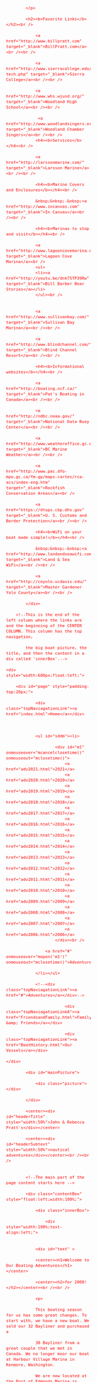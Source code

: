<!DOCTYPE html PUBLIC "-//W3C//DTD XHTML 1.0 Transitional//EN" "http://www.w3.org/TR/xhtml1/DTD/xhtml1-transitional.dtd">

<html xmlns="http://www.w3.org/1999/xhtml">
<head>
	<title>John & Rebecca Pratt's Nautical Adventures</title>
	<meta http-equiv="Content-Type" content="text/html; charset=utf-8" />
	<link href="anoceanofsky.css" rel="stylesheet" type="text/css"/>
	<link href="lightbox.css" rel="stylesheet" type="text/css"/>
	<script src="js/ddmenu.js" type="text/javascript"></script>
	<script type="text/javascript" src="js/prototype.js"></script>
	<script type="text/javascript" src="js/scriptaculous.js?load=effects,builder"></script>
	<script type="text/javascript" src="js/lightbox.js"></script>
</head>

<body>

<div>
	<center>
	<div style="width:95%;">
			<div style="width:230px;float:left;color:RED;font-size:13px;text-align:left;"><br /><br /><br /><br /><br /><br /><br /><br /><br /><br /><br /><br />

			</p>

			<h2><b>Favorite Links</b></h2><br />

				<a href="http://www.billpratt.com" target="_blank">BillPratt.com</a><br /><br />

				<a href="http://www.sierracollege.edu/academics/divisions/baape/auto-tech.php" target="_blank">Sierra College</a><br /><br />

				<a href="http://www.whs.wjusd.org/" target="_blank">Woodland High School</a><br /><br />

				 <a href="http://www.woodlandsingers.org/" target="_blank">Woodland Chamber Singers</a><br /><br />
				<h4><b>Services</b></h4><br />

				<a href="http://larssonmarine.com/" target="_blank">Larsson Marine</a><br /><br />

				<h4><b>Marine Covers and Enclosures</b></h4><br />

				&nbsp;&nbsp;-&nbsp;<a href="http://www.incanvas.com" target="_blank">In Canvas</a><br /><br />

				<h4><b>Marinas to stop and visit</b></h4><br />

				<a href="http://www.lagooncovemarina.com/" target="_blank">Lagoon Cove Marina</a><br />
                <ul>
                <li><a href="http://youtu.be/dnk75TP39Rw" target="_blank">Bill Barber Bear Stories</a></li>
                </ul><br />


				<a href="http://www.sullivanbay.com/" target="_blank">Sullivan Bay Marina</a><br /><br />

				<a href="http://www.blindchannel.com/" target="_blank">Blind Channel Resort</a><br /><br />

				<h4><b>Informational websites</b></h4><br />

				<a href="http://boating.ncf.ca/" target="_blank">Pat's Boating in Canada</a><br /><br />

				<a href="http://ndbc.noaa.gov/" target="_blank">National Data Buoy Center</a><br /><br />

				<a href="http://www.weatheroffice.gc.ca/canada_e.html" target="_blank">BC Marine Weather</a><br /><br />

				<a href="http://www.pac.dfo-mpo.gc.ca/fm-gp/maps-cartes/rca-acs/index-eng.htm" target="_blank">Rockfish Conservation Areas</a><br />

				<a href="https://dtops.cbp.dhs.gov" target="_blank">U. S. Customs and Border Protection</a><br /><br />

				<h4><b>WiFi on your boat made simple!</b></h4><br />

				&nbsp;&nbsp;-&nbsp;<a href="http://www.landandseawifi.com/" target="_blank">Land & Sea WiFi</a><br /><br />

				<a href="http://ceyolo.ucdavis.edu/" target="_blank">Master Gardener Yolo County</a><br /><br />

			</div>

		<!--This is the end of the left column where the links are and the beginning of the CENTER COLUMN. This column has the top navigation,

			the big boat picture, the title, and then the content in a div called 'innerBox'.-->

	<div style="width:600px;float:left;">

		<div id="page" style="padding-top:20px;">

				<div class="topNaviagationLink"><a href="index.html">Home</a></div>



				<ul id="sddm"><li>

						<div id="m1" onmouseover="mcancelclosetime()" onmouseout="mclosetime()">
							<a href="adv2021.html">2021</a>
							<a href="adv2020.html">2020</a>
							<a href="adv2019.html">2019</a>
							<a href="adv2018.html">2018</a>
							<a href="adv2017.html">2017</a>
							<a href="adv2016.html">2016</a>
							<a href="adv2015.html">2015</a>
							<a href="adv2014.html">2014</a>
							<a href="adv2013.html">2013</a>
							<a href="adv2012.html">2012</a>	
							<a href="adv2011.html">2011</a>
							<a href="adv2010.html">2010</a>
							<a href="adv2009.html">2009</a>
							<a href="adv2008.html">2008</a>
							<a href="adv2007.html">2007</a>
							<a href="adv2006.html">2006</a>	
						</div><br />

					<a href="#" onmouseover="mopen('m1')" onmouseout="mclosetime()">Adventures</a>

				</li></ul>

				<!--<div class="topNaviagationLink"><a href="#">Adventures</a></div>-->

							<div class="topNaviagationLinkA"><a href="FriendsandFamily.html">Family &amp; Friends</a></div>

							<div class="topNaviagationLink"><a href="BoatHistory.html">Our Vessels</a></div>

  	</div>

			<div id="mainPicture">

				<div class="picture"></div>

			</div>

			<center><div id="headerTitle" style="width:50%">John & Rebecca Pratt's</div></center>

			<center><div id="headerSubtext" style="width:50%">nautical adventures</div></center><br /><br />


			<!--The main part of the page content starts here -->

			<div class="contentBox" style="float:left;width:100%;">

				<div class="innerBox">

					<div style="width:100%;text-align:left;">


				<div id="text" >

                <center><h1>Welcome to Our Boating Adventures</h1></center>

				<center><h2>for 2008!</h2></center><br /><br />

                <p>

				This boating season for us has some great changes. To start with, we have a new boat. We sold our 32 Bayliner and purchased a 

				38 Bayliner from a great couple that we met in Canada. We no longer moor our boat at Harbour Village Marina in Kenmore, Washington.

				We are now located at the Port of Edmonds Marina in Edmonds, Washington. We have a great covered slip with a fantastic view of 

				Puget Sound. We are leaving Edmonds the morning of June 6 and will travel to Canada to visit the Broughton Islands again. 

				</p><p>

				Traveling with us this year is our good friend Garry Marr. He will be piloting his 43 Bayliner single handed and we expect to spend

				a month cruising together. We also have another addition to our family, a new great grandson, Kenneth DeVault. His parents are my 

				grandson David DeVault and his lovely wife Kazue. My lovely daughter Pamela and her husband Steve are very proud grandparents. 

				We hope to be posting photos and descriptions of our summer as often as we can. As in the past, wi-fi can be difficult in the Broughton Islands so we have to be very creative at times.

				</p>

    </div>

	<!-- start photo table1 -->

	<table cellpadding="5px">

	<TR>

	<TD><a href="img/2008/image007.jpg" rel="lightbox[2008trip]" title="Kenneth DeVault "><img src="img/2008/image007.jpg" alt="Kenneth DeVault " height="150px" /></a></TD>

	<TD><a href="img/2008/image008.jpg" rel="lightbox[2008trip]" title="New grandmother Pamela DeVault"><img src="img/2008/image008.jpg" alt="New grandmother Pamela DeVault" height="150px" /></a></TD>

	<TD><a href="img/2008/image009.jpg" rel="lightbox[2008trip]" title="Kenneth, Kazue, David DeVault"><img src="img/2008/image009.jpg" alt="Kenneth, Kazue, David DeVault" height="150px" /></a></TD>

	</TR>

	</table>

	<br /><hr align="center" width="50%" /><br />

	<p>

	Here are a few photos of the new Rebecca Ann, our marina in Edmonds, and family and friends. Rebecca and I first started boating in Washington 

	in 1987 in our 24 Bayliner. Soon after that we purchased our 2556 Bayliner and moved it to Port Townsend, WA. For many years our summers were 

	spent fishing in Port Townsend for salmon and cruising to the San Juans for gunkholing. We made many friends and have countless memories of the

	fun and adventures during that time period. 

	</p><p>

	In 1998 we purchased our 32 Bayliner and made it our cruising vessel while keeping our 25 Bayliner in Port Townsend for fishing only. As our 

	cruising destinations expanded into Canada and the salmon fishing started to face closures, we adapted to fishing other waters nearby, Point 

	Defiance. This last May, 2007, we made the decision to put our 25 on the market and chose a broker Larry Bond at Point Hudson Marina to sell 

	it for us. On June 10, Larry called us while we were in Canada to finalize the sale and once again we became a one boat family. 

	</p><p>

	For several years we had been looking for the perfect 38 Bayliner that had the classic design of boats built before 1994. While in Shoal Bay 

	Canada we were docked next to a couple that were in a very clean, well cared for 3818 Bayliner. The rest is history. We sold our 32 Bayliner 

	after returning home in the fall and purchased the 38 at the same time. We also were able to continue the lease on their slip in the Port of 

	Edmonds marina. It is a covered slip and has a nice view of Puget Sound. 

	</p><p>

	This year, 2008 will be our second season of cruising to Canada in our new boat. We have made a few modifications but for the most part the 

	new Rebecca Ann is still the old Blue Wave. Enjoy the photos and feel free to join us during the summer as we continue to explore new areas 

	in Northern BC.</p>

	<br /><hr align="center" width="50%" /><br />

	<table cellpadding="5px">

	<TR>

	<TD><a href="img/2008/image010.jpg" rel="lightbox[2008trip]" title="Our 2556 Bayliner in Port Townsend, WA"><img src="img/2008/image010.jpg" alt="Our 2556 Bayliner in Port Townsend, WA" height="150px" /></a></TD>

	<TD align="center"><a href="img/2008/image011.jpg" rel="lightbox[2008trip]" title="Our 3218 Bayliner in Canada"><img src="img/2008/image011.jpg" alt="Our 3218 Bayliner in Canada" height="150px" /></a></TD>

	<TD><a href="img/2008/image012.jpg" rel="lightbox[2008trip]" title="Our 3818 Bayliner being hauled for survey"><img src="img/2008/image012.jpg" alt="Our 3818 Bayliner being hauled for survey" height="150px" /></a></TD>

	</TR>

	

	<TR>

	<TD><a href="img/2008/image013.jpg" rel="lightbox[2008trip]" title="Our slip in Edmonds"><img src="img/2008/image013.jpg" alt="Our slip in Edmonds" height="150px" /></a></TD>

	<TD><a href="img/2008/image014.jpg" rel="lightbox[2008trip]" title="Judy, Mike, John, returning from prawning"><img src="img/2008/image014.jpg" alt="Judy, Mike, John, returning from prawning" height="150px" /></a></TD>

	<TD><a href="img/2008/image015.jpg" rel="lightbox[2008trip]" title="Rebecca, Judy cleaning/eating crabs"><img src="img/2008/image015.jpg" alt="Rebecca, Judy cleaning/eating crabs" height="150px" /></a></TD>

	</TR>

	

	<TR>

	<TD><a href="img/2008/image016.jpg" rel="lightbox[2008trip]" title="Our prawn cooking team "><img src="img/2008/image016.jpg" alt="Our prawn cooking team " height="150px" /></a></TD>

	<TD><a href="img/2008/image017.jpg" rel="lightbox[2008trip]" title="Barb and Judy kayaking Simoon Sound"><img src="img/2008/image017.jpg" alt="Barb and Judy kayaking Simoon Sound" height="150px" /></a></TD>

	<TD><a href="img/2008/image018.jpg" rel="lightbox[2008trip]" title="Garry (lucky) Rebecca, John at Anthony’s"><img src="img/2008/image018.jpg" alt="Garry (lucky) Rebecca, John at Anthony’s" height="150px" /></a></TD>

	</TR>

	

	<TR>

	<TD><a href="img/2008/image019.jpg" rel="lightbox[2008trip]" title="The best of friends Barb and Rebecca"><img src="img/2008/image019.jpg" alt="The best of friends Barb and Rebecca" height="150px" /></a></TD>

	<TD><a href="img/2008/image020.jpg" rel="lightbox[2008trip]" title="George, Annette, Jessica, R & J, Greg"><img src="img/2008/image020.jpg" alt="George, Annette, Jessica, R & J, Greg" height="150px" /></a></TD>

	<TD><a href="img/2008/image021.jpg" rel="lightbox[2008trip]" title="Marsha, Bill, John, Rebecca"><img src="img/2008/image021.jpg" alt="Marsha, Bill, John, Rebecca" height="150px" /></a></TD>

	</TR>

	

	<TR>

	<TD><a href="img/2008/image022.jpg" rel="lightbox[2008trip]" title="Mike, Judy, Barb, Trav, John"><img src="img/2008/image022.jpg" alt="Mike, Judy, Barb, Trav, John" height="150px" /></a></TD>

	<TD><a href="img/2008/image023.jpg" rel="lightbox[2008trip]" title="Thanksgiving at John & Rebecca’s"><img src="img/2008/image023.jpg" alt="SThanksgiving at John & Rebecca’s" height="150px" /></a></TD>

	<TD><a href="img/2008/image024.jpg" rel="lightbox[2008trip]" title="Linda & Rebecca having fun with Buddy"><img src="img/2008/image024.jpg" alt="Linda & Rebecca having fun with Buddy" height="150px" /></a></TD>

	</TR>

	

	<TR>

	<TD><a href="img/2008/image025.jpg" rel="lightbox[2008trip]" title="Rebecca showing off her Halibut"><img src="img/2008/image025.jpg" alt="Rebecca showing off her Halibut" height="150px" /></a></TD>

	<TD><a href="img/2008/image026.jpg" rel="lightbox[2008trip]" title="Great fishing at Dickson Island, BC"><img src="img/2008/image026.jpg" alt="Great fishing at Dickson Island, BC" height="150px" /></a></TD>

	<TD><a href="img/2008/image027.jpg" rel="lightbox[2008trip]" title="Rebecca on vacation Mission Bay"><img src="img/2008/image027.jpg" alt="Rebecca on vacation Mission Bay" height="150px" /></a></TD>

	</TR>

	

	<TR>

	<TD><a href="img/2008/image028.jpg" rel="lightbox[2008trip]" title="Kayaking in La Jolla, CA"><img src="img/2008/image028.jpg" alt="Kayaking in La Jolla, CA" height="150px" /></a></TD>

	<TD><a href="img/2008/image029.jpg" rel="lightbox[2008trip]" title="Jessica and Rebecca in Flower Fields"><img src="img/2008/image029.jpg" alt="Jessica and Rebecca in Flower Fields" height="150px" /></a></TD>

	<TD><a href="img/2008/image030.jpg" rel="lightbox[2008trip]" title="Bartna on travel lift & ready to get wet"><img src="img/2008/image030.jpg" alt="Bartna on travel lift & ready to get wet" height="150px" /></a></TD>

	</TR>

	

	<TR>

	<TD><a href="img/2008/image031.jpg" rel="lightbox[2008trip]" title="Barb is already wet"><img src="img/2008/image031.jpg" alt="Barb is already wet" height="150px" /></a></TD>

	<TD><a href="img/2008/image032.jpg" rel="lightbox[2008trip]" title="Well organized and ready for cruising"><img src="img/2008/image032.jpg" alt="Well organized and ready for cruising" height="150px" /></a></TD>

	<TD><a href="img/2008/image033.jpg" rel="lightbox[2008trip]" title="Uhhhh….We’re not going there"><img src="img/2008/image033.jpg" alt="Uhhhh….We’re not going there" height="150px" /></a></TD>

	</TR>

	

	<TR>

	<TD><a href="img/2008/image034.jpg" rel="lightbox[2008trip]" title="Yes, there really is a Time Bandit"><img src="img/2008/image034.jpg" alt="Yes, there really is a Time Bandit" height="150px" /></a></TD>

	<TD><a href="img/2008/image035.jpg" rel="lightbox[2008trip]" title="Argosy coming out of the small locks"><img src="img/2008/image035.jpg" alt="Argosy coming out of the small locks" height="150px" /></a></TD>

	<TD><a href="img/2008/image036.jpg" rel="lightbox[2008trip]" title="We’re in the lock and ready to drop"><img src="img/2008/image036.jpg" alt="We’re in the lock and ready to drop" height="150px" /></a></TD>

	</TR>

	

	<TR>

	<TD><a href="img/2008/image037.jpg" rel="lightbox[2008trip]" title="Gates are open and out we go"><img src="img/2008/image037.jpg" alt="Gates are open and out we go" height="150px" /></a></TD>

	<TD><a href="img/2008/image038.jpg" rel="lightbox[2008trip]" title="Trav skillfully piloting us out of locks"><img src="img/2008/image038.jpg" alt="Trav skillfully piloting us out of locks" height="150px" /></a></TD>

	<TD><a href="img/2008/image039.jpg" rel="lightbox[2008trip]" title="Discharge from Lake Washington"><img src="img/2008/image039.jpg" alt="Discharge from Lake Washington" height="150px" /></a></TD>

	</TR>

	</table>

	

	<br /><hr align="center" width="50%" /><br />

	<p>

	We’re on our way! Friday morning June 6 @ 5:30 am we left Edmonds Marina. It was breezy, a few showers, and a little lumpy but everything 

	sort-of smoothed out after we rounded Possession Point. It was a nice ride up and it gave us a good chance to get use to our new navigation 

	system. Needless to say it was a winner. Rebecca likes the new features, especially the overlay of the tides and currents on the charting 

	program. 

	</p><p>

	It was a little chilly this morning. The weather advised for snow in the higher elevations. We had a cold breeze but we stayed very comfortable

	in the fly bridge. I had the cabin heater on so it was very warm inside the boat. Our destination was LaConner. We fueled up and decided to 

	spend the night because the weather is very changeable currently. 

	</p><p>

	John is quite pleased with our new wireless system. He has an outside wi-fi antenna connected to a router and wireless bridge inside the cabin.

	He’s smiling so it must be working. We plan on leaving early in the morning for Canada. We will check in at Bidwell Harbor to clear customs 

	and then head to Nanaimo where we will meet up with our friend Garry Marr on the “In Search Of”.  Attached are a few photos of the last couple 

	of days in Edmonds. 

	<br /><br />

	John & Rebecca



</p>

	<br /><hr align="center" width="50%" /><br />

	<table cellpadding="5px">

	<TR>

	<TD><a href="img/2008/image040.jpg" rel="lightbox[2008trip]" title="Fond memories of Leena’s"><img src="img/2008/image040.jpg" alt="Fond memories of Leena’s" height="150px" /></a></TD>

	<TD><a href="img/2008/image041.jpg" rel="lightbox[2008trip]" title="These photos are located in.."><img src="img/2008/image041.jpg" alt="These photos are located in.." height="150px" /></a></TD>

	<TD><a href="img/2008/image042.jpg" rel="lightbox[2008trip]" title="The men’s restroom"><img src="img/2008/image042.jpg" alt="The men’s restroom" height="150px" /></a></TD>

	</TR>

	

	<TR>

	<TD><a href="img/2008/image043.jpg" rel="lightbox[2008trip]" title="Our good friend Paul Gahr and Ginger"><img src="img/2008/image043.jpg" alt="Our good friend Paul Gahr and Ginger" height="150px" /></a></TD>

	<TD><a href="img/2008/image044.jpg" rel="lightbox[2008trip]" title="Rebecca walking down our dock"><img src="img/2008/image044.jpg" alt="Rebecca walking down our dock" height="150px" /></a></TD>

	<TD><a href="img/2008/image045.jpg" rel="lightbox[2008trip]" title="Leaving Edmonds breakwater"><img src="img/2008/image045.jpg" alt="Leaving Edmonds breakwater" height="150px" /></a></TD>

	</TR>

	

	<TR>

	<TD><a href="img/2008/image046.jpg" rel="lightbox[2008trip]" title="Rebecca at the helm"><img src="img/2008/image046.jpg" alt="Rebecca at the helm" height="150px" /></a></TD>

	<TD><a href="img/2008/image047.jpg" rel="lightbox[2008trip]" title="New mapping program and monitor"><img src="img/2008/image047.jpg" alt="New mapping program and monitor" height="150px" /></a></TD>

	<TD><a href="img/2008/image048.jpg" rel="lightbox[2008trip]" title="Tied up for the night in LaConner"><img src="img/2008/image048.jpg" alt="Tied up for the night in LaConner" height="150px" /></a></TD>

	</TR>

	</table>

	<br /><hr align="center" width="50%" /><br />

	<p>

	<b>June 7 </b><br /><br />

	After arriving in La Conner, we hit the fuel dock and made our deposit. We tied up at the guest dock which is the closest to town and settled 

	down for the night. Rebecca walked into town to mail some cards and to stop at the small grocery store to pick up some of their great homemade 

	potato salad and some ice cream for our freezer. Our friends Mike and Judy last year gave us a very nice ice cream maker which we plan on 

	using this summer, but we have to have ice cream on board just in case of an emergency. 

	</p><p>

	We left the morning of the 8th and headed towards Bidwell for customs check in. We called Garry to find out his location and decided that we 

	would meet in Prevost Harbor before we crossed into Canada. We rafted together for the evening and had a nice dinner and good conversation 

	about our future boating stops. 

	</p><p>

	We left early the next morning, Sunday, and went to Bidwell Harbor. After tying up our boats Garry and John went up to customs and checked in. 

	John took a few pictures of Poets Cove and we boarded our boats and left for Dodd Narrows. We were a little early for slack but we got through 

	ok. Garry got to Nanaimo first and he fueled up and went out to Marks Bay and anchored. We fueled up next, bought our fishing licenses, and 

	went out to Marks Bay and side tied next to Garry. We lowered our inflatable and then we all went back into town and bought some additional 

	supplies. After we returned back to the boat, we had chicken and potato salad and called it a night. 

	</p><p>

	John got up early (4:15) and listened to the weather report and decided that it was no better than the night before so he went back to bed. 

	Garry got up around 6:00 and the report was better, so we pulled anchor and headed across the Straight of Georgia. The weather changed many 

	times but we just kept on going. Finally when we neared Desolation Sound the water flattened out and we had a nice ride to Squirrel Cove. 

	We arrived around 3:00. Garry dropped his anchor and we are side tied to him. Currently it’s raining and has been most of the day. The wind 

	is calm and we are tucked into a nice anchorage with a scenic view of everything. 

	</p><p>

	Rebecca is in her kayak on a mission to gather oysters. Somebody said something about hot dogs and potato salad for dinner though. We’ll see. 

	We might be stuck here for an extra day or so because of the weather. When we do leave we plan on going to Octopus Island and doing our first

	serious crabbing and fishing. Our friends Barb and Trav introduced us to that secret spot a few years ago. Below are some photos that 

	illustrate where we are and what we are doing. We hope that you all are fine and our enjoying your warm summers. 

	<br /><br />

	Love, John & Rebecca





</p>

<br /><hr align="center" width="50%" /><br />

<table cellpadding="5px">

	<TR>

	<TD><a href="img/2008/image049.jpg" rel="lightbox[2008trip]" title="Blue Heron fishing for dinner"><img src="img/2008/image049.jpg" alt="Blue Heron fishing for dinner" height="150px" /></a></TD>

	<TD><a href="img/2008/image050.jpg" rel="lightbox[2008trip]" title="Prevost Harbor just outside Canada"><img src="img/2008/image050.jpg" alt="Prevost Harbor just outside Canada" height="150px" /></a></TD>

	<TD><a href="img/2008/image051.jpg" rel="lightbox[2008trip]" title="Rebecca exploring the harbor"><img src="img/2008/image051.jpg" alt="Rebecca exploring the harbor" height="150px" /></a></TD>

	</TR>

	

	<TR>

	<TD><a href="img/2008/image052.jpg" rel="lightbox[2008trip]" title="Poets Cove Resort Bidwell Harbor"><img src="img/2008/image052.jpg" alt="Poets Cove Resort Bidwell Harbor" height="150px" /></a></TD>

	<TD><a href="img/2008/image053.jpg" rel="lightbox[2008trip]" title="Rebecca and Garry making plans"><img src="img/2008/image053.jpg" alt="Rebecca and Garry making plans" height="150px" /></a></TD>

	<TD><a href="img/2008/image054.jpg" rel="lightbox[2008trip]" title="In Search Of Too in Bidwell Harbor"><img src="img/2008/image054.jpg" alt="In Search Of Too in Bidwell Harbor" height="150px" /></a></TD>

	</TR>

	

	<TR>

	<TD><a href="img/2008/image055.jpg" rel="lightbox[2008trip]" title="Customs office Bidwell Harbor "><img src="img/2008/image055.jpg" alt="Customs office Bidwell Harbor " height="150px" /></a></TD>

	<TD><a href="img/2008/image056.jpg" rel="lightbox[2008trip]" title="Our dream condo Nanaimo BC"><img src="img/2008/image056.jpg" alt="Our dream condo Nanaimo BC" height="150px" /></a></TD>

	<TD><a href="img/2008/image057.jpg" rel="lightbox[2008trip]" title="The harbor is really growing in Nanaimo"><img src="img/2008/image057.jpg" alt="The harbor is really growing in Nanaimo" height="150px" /></a></TD>

	</TR>

	

	<TR>

	<TD><a href="img/2008/image058.jpg" rel="lightbox[2008trip]" title="Grocery shopping in Nanaimo"><img src="img/2008/image058.jpg" alt="Grocery shopping in Nanaimo" height="150px" /></a></TD>

	<TD><a href="img/2008/image059.jpg" rel="lightbox[2008trip]" title="Garry anchored in Squirrel Cove"><img src="img/2008/image059.jpg" alt="Garry anchored in Squirrel Cove" height="150px" /></a></TD>

	<TD><a href="img/2008/image060.jpg" rel="lightbox[2008trip]" title="Rebecca heading out to gather oysters"><img src="img/2008/image060.jpg" alt="Rebecca heading out to gather oysters" height="150px" /></a></TD>

	</TR>

	

	<TR>

	<TD><a href="img/2008/image061.jpg" rel="lightbox[2008trip]" title="Yes, it is raining in Squirrel Cove"><img src="img/2008/image061.jpg" alt="Yes, it is raining in Squirrel Cove" height="150px" /></a></TD>

	<TD><a href="img/2008/image062.jpg" rel="lightbox[2008trip]" title="Anchored with a very nice view"><img src="img/2008/image062.jpg" alt="Anchored with a very nice view" height="150px" /></a></TD>

	<TD><a href="img/2008/image063.jpg" rel="lightbox[2008trip]" title="Kazue, Kenneth, David, 1st fishing trip"><img src="img/2008/image063.jpg" alt="Kazue, Kenneth, David, 1st fishing trip" height="150px" /></a></TD>

	</TR>

	

	<!--

	<table cellpadding="5px">

	<TR>

	<TD><a href="img/2008/image0.jpg" rel="lightbox[2008trip]" title=""><img src="img/2008/image0.jpg" alt="" height="150px" /></a></TD>

	<TD><a href="img/2008/image0.jpg" rel="lightbox[2008trip]" title=""><img src="img/2008/image0.jpg" alt="" height="150px" /></a></TD>

	<TD><a href="img/2008/image0.jpg" rel="lightbox[2008trip]" title=""><img src="img/2008/image0.jpg" alt="" height="150px" /></a></TD>

	</TR>

	</table>

	-->

	</table>

	

	<br /><hr align="center" width="50%" /><br />

	<p>

	<b>June 12 </b>

	<br /><br />  

	Hello all: We’re anchored in Octopus Islands Marine Park, tucked back in a little cove. We have a stern line attached to a tree on shore 

	and Garry dropped his anchor, backed down, and we’re firmly settled in. There are shoals all around us but we have plenty of water under 

	us. We had a nice ride from Squirrel Cove, and went through the Hole-In-the-Wall with no problems. There are several boats anchored out 

	where we normally stay so we decided to anchor inside this cove. One thing that we do know is that this area is a dead zone for cell phones 

	so we are unable to communicate. What we can do is add to our boating adventures 2008, and upload it after we leave here. 

	</p><p>

	Yesterday we set out 4 crab pots in 50 to 60 feet of water. We baited them with chicken legs that Garry brought and some fish that Rebecca 

	caught. We checked several hours later and came up empty…all of them! We left them out overnight and we’ll check them this morning. We plan 

	on going fishing today when the water is slack. Rebecca fixed the last of the oysters last night along with a nice salad, noodles, and some 

	kind of mystery rice, called Cous Cous! Rebecca does a good job fixing our meals for us. I’ve learned to stay out of her galley. 

	</p><p>

	Early this morning, with the calm water and the light reflection, we were able to see the totems on shore. Barb showed us how the rocks and 

	shoreline cast the same reflection as the water and it looks like a totem pole except it is horizontal. Today was almost a kick back day. 

	Rebecca felt a little punky this morning so she reluctantly stayed in bed while Garry and I went fishing. We checked the crab pots and found 

	only two females, which we had to let go. We moved the pots into the 40 foot range and went bottom fishing. We only managed one bottom fish 

	which we put into one of the traps. We all started to catch up on our reading and early evening we went back out to check the crab pots. 

	Bingo, we caught 5 legal crabs. We plan on going back out before dark to put more bait in the pots, but right now it’s really raining….hard. 

	It might be difficult to drag John out again! The generator is humming, it’s 70 degrees inside the salon, Rebecca is drinking her special tea, 

	John is drinking a Chai tea latte….we’re good. 

	</p>

<br /><hr align="center" width="50%" /><br />



<table cellpadding="5px">

	<TR>

	<TD><a href="img/2008/image064.jpg" rel="lightbox[2008trip]" title="Rebecca getting a tow back to boat"><img src="img/2008/image064.jpg" alt="Rebecca getting a tow back to boat" height="150px" /></a></TD>

	<TD><a href="img/2008/image065.jpg" rel="lightbox[2008trip]" title="Garry in his Livingston out for a spin"><img src="img/2008/image065.jpg" alt="Garry in his Livingston out for a spin" height="150px" /></a></TD>

	<TD><a href="img/2008/image066.jpg" rel="lightbox[2008trip]" title="John and Garry showing off their catch"><img src="img/2008/image066.jpg" alt="John and Garry showing off their catch" height="150px" /></a></TD>

	</TR>

	

	<TR>

	<TD><a href="img/2008/image067.jpg" rel="lightbox[2008trip]" title="Chief crab cooker Garry"><img src="img/2008/image067.jpg" alt="Chief crab cooker Garry" height="150px" /></a></TD>

	<TD><a href="img/2008/image068.jpg" rel="lightbox[2008trip]" title="Rebecca cracking and shelling"><img src="img/2008/image068.jpg" alt="Rebecca cracking and shelling" height="150px" /></a></TD>

	<TD><a href="img/2008/image069.jpg" rel="lightbox[2008trip]" title="We’re in the groove now"><img src="img/2008/image069.jpg" alt="We’re in the groove now" height="150px" /></a></TD>

	</TR>

	

	<TR>

	<TD><a href="img/2008/image070.jpg" rel="lightbox[2008trip]" title="John and Garry out to check the pots"><img src="img/2008/image070.jpg" alt="John and Garry out to check the pots" height="150px" /></a></TD>

	<TD><a href="img/2008/image071.jpg" rel="lightbox[2008trip]" title="Rebecca Ann & In Search Of…"><img src="img/2008/image071.jpg" alt="Rebecca Ann & In Search Of…" height="150px" /></a></TD>

	<TD><a href="img/2008/image072.jpg" rel="lightbox[2008trip]" title="View from the stern"><img src="img/2008/image072.jpg" alt="View from the stern" height="150px" /></a></TD>

	</TR>

	

	<TR>

	<TD><a href="img/2008/image073.jpg" rel="lightbox[2008trip]" title="Pam and Destaney in Yosemite"><img src="img/2008/image073.jpg" alt="Pam and Destaney in Yosemite" height="150px" /></a></TD>

	<TD><a href="img/2008/image074.jpg" rel="lightbox[2008trip]" title="Pam and Steve enjoying each other"><img src="img/2008/image074.jpg" alt="Pam and Steve enjoying each other" height="150px" /></a></TD>

	<TD><a href="img/2008/image075.jpg" rel="lightbox[2008trip]" title="Kenneth hamming it up"><img src="img/2008/image075.jpg" alt="Kenneth hamming it up" height="150px" /></a></TD>

	</TR>	

	</table>

	<br /><hr align="center" width="50%" /><br />

	<p>

	 <b>June 14</b> 

	 <br /><br />

	 Hello again, we are in Forward Harbour (Today is our 23rd anniversary!), and on our way to Lagoon Cove.  Wind is really kicking up and after 

	 going through five separate rapids (some with us and some against us) we are anchoring and waiting for calm.  Hole-In-the-Wall was our first 

	 rapid, then Yuculta and Gillard Passage (nice due to going our direction), next was the Devil’s Hole in the Dent Rapids (not as bad as it 

	 sounds), then Green Point Rapids (really easy) and finally, Whirlpool Rapids and this one was running strong (against us)!  In channel going 

	 into Forward Harbour we spotted a bear off the starboard side (right) of our boat.  Rebecca nosed over for John to get a picture, but the

	 little (he was really big) rascal climbed up and disappeared into the brush.  Needless to say, I don’t think a walk on the beach is a good 

	 idea! 

	 </p><p>

	 Next morning, the 15th, traveled down Sunderland Channel (7 miles long) and entered Johnstone Straits.  Fanny Island weather report said 

	 winds were 19 knots with 2 foot seas.  Well….they were right on!  A bit bouncy during the 13 mile run up to Havannah Channel and once we 

	 were around Broken Islands, waters were calm.  I think this is when John blessed them.  Even with the wind in our face, the current was going

	 our way and so we moved along at an average of 8.4 knots.  Now John has to clean the windows.  Rebecca liked the bouncy water.  Chatham 

	 Channel was slack, and the Blowhole was not moving much either.  Left Forward Harbour at 5:25 a.m. and entering Lagoon Cove at 9:30 a.m.  

	 This boat can sure handle the rough water. Nice.  

	 </p><p>

	 Lots of great people at Lagoon Cove and Bill is always the first voice you hear when we call on Channel 66 to see if he has any room at the 

	 docks.  Bill and Jean have been here many years (I am not sure exactly how many) and they are one of our most favorite stops.  We will only 

	 be here for a couple of days due to needing to move on with Garry, to go halibut fishing.  Plan to stop and stay longer on our way south.  

	 One of the best things about staying at Lagoon Cove is their 5:00 o’clock happy hour.  All of the boats bring up some type of simple dish 

	 that would be enough for 5 to 7 people and Bill always has prawns.  Boy are they good.  The number of boats on the docks can range from 15 

	 to 40 and the more the merrier!  We all visit, exchange boat names, and share all kinds of stories…anything from, “We shouldn’t have done 

	 this!” to “You just have to go to this other place and see such and such a thing!”  Then…….Bill will tell one, or more, of his bear stories.  

	 They all have a punch line and there has to be a newby in the crowd who will ask, “What happened?” while the rest of us sit back and laugh 

	 our heads off.  Bill should be on T.V. with his stories.  They only get better, every year. 

	 <br /><br />

	 Love, John & Rebecca

	</p>

<br /><hr align="center" width="50%" /><br />

<table cellpadding="5px">

	<TR>

	<TD><a href="img/2008/image076.jpg" rel="lightbox[2008trip]" title="John is blessing the rapids!"><img src="img/2008/image076.jpg" alt="John is blessing the rapids!" height="150px" /></a></TD>

	<TD><a href="img/2008/image077.jpg" rel="lightbox[2008trip]" title="John is checking anchor line in Forward Hbr"><img src="img/2008/image077.jpg" alt="John is checking anchor line in Forward Hbr" height="150px" /></a></TD>

	<TD><a href="img/2008/image078.jpg" rel="lightbox[2008trip]" title="Looking up Forward Harbour"><img src="img/2008/image078.jpg" alt="Looking up Forward Harbour" height="150px" /></a></TD>

	</TR>

	

	<TR>

	<TD><a href="img/2008/image079.jpg" rel="lightbox[2008trip]" title="Lagoon Cove with our boat tied up"><img src="img/2008/image079.jpg" alt="Lagoon Cove with our boat tied up" height="150px" /></a></TD>

	<TD><a href="img/2008/image080.jpg" rel="lightbox[2008trip]" title="John is shooting the breeze with Dave"><img src="img/2008/image080.jpg" alt="John is shooting the breeze with Dave" height="150px" /></a></TD>

	<TD><a href="img/2008/image081.jpg" rel="lightbox[2008trip]" title="Rebecca & Bill in Lagoon Cove"><img src="img/2008/image081.jpg" alt="Rebecca & Bill in Lagoon Cove" height="150px" /></a></TD>

	</TR>

	

	</table>

	<br /><hr align="center" width="50%" /><br />

	<p>

	<b>June 19</b>

	<br /><br />

	We left Lagoon Cove at 6:00 am on June 17. Dave got up early to help us push off the docks. We had already filled our fuel and water tanks so 

	we were ready to leave early. We had smooth water and the current was in our favor so we took Spring Passage to Dickson Island. We were going 

	to stop at Sullivan Bay to pick up some 9 volt batteries for Rebecca’s depth finder and use the Post Office but the water was calm in the Queen

	Charlotte Strait. We headed up Wells Passage and dropped anchors and setup stern lines to shore. We’re tucked back into a protected corner and 

	have a great view of the waters and hills around us.

	</p><p>

	From where we’re anchored, we have to travel only about 20 minutes to the fishing grounds. The fishing has been great but the catching could 

	improve. We have all caught lots of bottom fish which for the most part,  we release. We have caught many greenlings which we really enjoy, 

	and we caught one large lingcod. Rebecca loves to filet the catch which we share with Garry. 

	</p><p>

	The weather up until this morning has been very nice. It was raining and overcast this morning when we left to go fishing. The water never 

	really slowed down enough to jig off the bottom for halibut but we did catch some nice greenlings. We decided to come back in and try it later 

	on today when the tide changes. John and Garry are reading on the boats and Rebecca is out fishing and exploring in her kayak. She did say 

	this morning how much she misses Judy not being here and going fishing with her in the kayaks.	

	</p>

<br /><hr align="center" width="50%" /><br />

<table cellpadding="5px">

	<TR>

	<TD><a href="img/2008/image082.jpg" rel="lightbox[2008trip]" title="Lagoon Cove, boats at the docks"><img src="img/2008/image082.jpg" alt="Lagoon Cove, boats at the docks" height="150px" /></a></TD>

	<TD><a href="img/2008/image083.jpg" rel="lightbox[2008trip]" title="Very few boaters for Happy Hour"><img src="img/2008/image083.jpg" alt="Very few boaters for Happy Hour" height="150px" /></a></TD>

	<TD><a href="img/2008/image084.jpg" rel="lightbox[2008trip]" title="Anchored securely at Dickson Island"><img src="img/2008/image084.jpg" alt="Anchored securely at Dickson Island" height="150px" /></a></TD>

	</TR>

	

	<TR>

	<TD><a href="img/2008/image085.jpg" rel="lightbox[2008trip]" title="Rebecca’s 1st greenling"><img src="img/2008/image085.jpg" alt="Rebecca’s 1st greenling" height="150px" /></a></TD>

	<TD><a href="img/2008/image089.jpg" rel="lightbox[2008trip]" title="Rebecca exploring at low tide"><img src="img/2008/image086.jpg" alt="Rebecca exploring at low tide" height="150px" /></a></TD>

	<TD><a href="img/2008/image087.jpg" rel="lightbox[2008trip]" title="Garry & John showing off 1st Ling Cod"><img src="img/2008/image087.jpg" alt="Garry & John showing off 1st Ling Cod" height="150px" /></a></TD>

	</TR>

		

	</table>

	<br /><hr align="center" width="50%" /><br />

	<p>

	<b>June 22</b>

	<br /><br />

	We’re still at Dickson Island fishing, exploring, and relaxing. We’ve been catching lots of fish but no halibut as of yet. We’ve come to the 

	conclusion that the halibut haven’t migrated into shallow water yet. We looked at our log from last year and we are about a month early. Garry 

	will be leaving in a couple of days to head back to Tacoma so we have been stocking up on greenlings and lingcod. We’ve had some big fish on 

	but we were unable to land them. 

	</p><p>

	The weather was great when we first arrived here but since then it has become windy and cold. A couple of times we were heading out to fish 

	and had to turn back because of rough water. We have been entertaining ourselves watching the wildlife around us. Rebecca set out several fish 

	carcasses on the rocks near our boats and we watched for hours the ritual of feeding between the crows, eagles, buzzards, and weasels. The 

	eagles now sit in the trees around the boat waiting for Rebecca to re-supply their “rock”. 

	</p><p>

	We are in another dead zone for cell signals and the internet but we are planning on taking the laptop out with us this afternoon to try and 

	pickup a signal. When we do eventually leave here our next stop will be Sullivan Bay to pickup some supplies.

	<br /><br />

	Love, John & Rebecca

	</p>

<br /><hr align="center" width="50%" /><br />

<table cellpadding="5px">

	<TR>

	<TD><a href="img/2008/image088.jpg" rel="lightbox[2008trip]" title="Stern tie to shore in Simoon Sound"><img src="img/2008/image088.jpg" alt="Stern tie to shore in Simoon Sound" width="200px" /></a></TD>

	<TD><a href="img/2008/image089.jpg" rel="lightbox[2008trip]" title="Our view looking over the bow"><img src="img/2008/image089.jpg" alt="Our view looking over the bow" width="200px" /></a></TD>

	<TD><a href="img/2008/image090.jpg" rel="lightbox[2008trip]" title="Our view looking from the stern"><img src="img/2008/image090.jpg" alt="Our view looking from the stern" width="200px" /></a></TD>

	</TR>

	

	</table>

	<br /><hr align="center" width="50%" /><br />

	<p>

	<b>June 23-29</b> 

	<br /><br />

	Spent several days relaxing on the boat, reading, anchored out at Dickson Island, even after Garry Marr departed on his boat ‘In Search Of…’. 

	Taking it easy was fun as shown by the eagle and otter pictures above.  Also watched boats come and go, including a commercial fishing boat 

	over 65’ that towed off a 35’ aluminum fishing boat along with a 25’ funny looking type of work boat.  The big boat must have put out over 200 

	feet of tow line before the 35+ foot boat started moving and another 50 feet of line between the 35’ and 25’ boats.  It was interesting 

	watching them set up the lines and the 65’ boat could really maneuver tightly, while moving around the other two boats.  That captain knows 

	how to handle his boat.  More fishing below and then off to Sullivan Bay, before starting the next part of our travels up here in the Broughton

	Archipelago.

	</p>

<br /><hr align="center" width="50%" /><br />

<table cellpadding="5px">

	<TR>

	<TD><a href="img/2008/image091.jpg" rel="lightbox[2008trip]" title="John’s ling & Rebecca w/greenlings"><img src="img/2008/image091.jpg" alt="John’s ling & Rebecca w/greenlings" height="150px" /></a></TD>

	<TD><a href="img/2008/image092.jpg" rel="lightbox[2008trip]" title="John, running around in the dinghy"><img src="img/2008/image092.jpg" alt="John, running around in the dinghy" height="150px" /></a></TD>

	<TD><a href="img/2008/image093.jpg" rel="lightbox[2008trip]" title="Sullivan Bay with lots of room to dock!"><img src="img/2008/image093.jpg" alt="Sullivan Bay with lots of room to dock!" height="150px" /></a></TD>

	</TR>

	

	</table>

	<br /><hr align="center" width="50%" /><br />

	<p>

	<b>June 30</b>

	<br /><br />

	Arrived at Sullivan Bay and as shown in the picture above, there aren’t many boats at the dock.  We did observe a boat made by ‘Westport’; pull

	in to Dock 3 that easily had to be over 120 feet in length.  Will have to get a picture and post it.  Name of the boat is ‘Estancia’.  We have 

	several chores to do while at Sullivan Bay including laundry by Rebecca and bills to pay by John.  Hmmmm…..who has the easier job, hard to say 

	at this point.  Need to refill the water tank as well and pick up a few items at the store and send off some ‘regular’ mail!  

	</p><p>

	We had a wonderful welcoming committee as we pulled into the dock, Pete Peterson.  He, and his wife Gail, have a float home here in Sullivan 

	Bay and arrived about four days ago.  They will be here until the end of September.  They currently have two grandsons visiting with them, 

	Patrick and Christopher, who will be here until the end of July.  Patrick is 10 years old and his older brother, Christopher, is 12 and is 

	both very nice boys.  We will definitely go over and say hello to Gail and visit with all of them, while here at Sullivan Bay.

	</p>

<br /><hr align="center" width="50%" /><br />

	<p>

	<b>July 2</b>

	<br /><br />

	We’re leaving Sullivan Bay this morning probably around 10:00. Our next stop will be Claydon Bay which is almost directly across from Sullivan 

	Bay. Two days on the docks is long enough. We did pickup some limited supplies and topped off our water tanks. Last night we had dinner at the 

	restaurant. It was a nice break for Rebecca. We also spent some time with our friends Pete and Gayle Peterson from Sacramento. We met them 

	years ago while we were members of the Sacramento Yacht Club. 

	</p><p>

	Pete and Gayle have their grandsons Christopher and Patrick visiting with them. Pete took Rebecca and his boys out fishing yesterday and they 

	caught a nice assortment of fish. We’ve seen more boaters coming into the marina but they are not staying, only picking up supplies and water. 

	Our guess is that they are on their way up to Alaska. Most of the marinas have a 4th of July celebration for the American boaters. Some have 

	fireworks, and pig roasts. Here in Sullivan Bay they are having food, music, and lots of celebrations. Lagoon Cove has it’s annual crab race

	which is a lot of fun to attend. 

	</p><p>

	Rebecca just left to go kayaking with Trish. She and her husband live here also in a float home. Trish was aboard our boat last night for a 

	visit and we found out that she really likes the author Robert B. Parker and his detective novels which include the Stone Cold movies with 

	Tom Sellick. We loaned her the DVD’s to watch. She has never seen them before so she is in for a real treat. We hope that all of you are 

	enjoying your summer and having fun. 

	<br /><br />

	Love, John & Rebecca

	</p>

	<br /><hr align="center" width="50%" /><br />

<table cellpadding="5px">

	<TR>

	<TD><a href="img/2008/image094.jpg" rel="lightbox[2008trip]" title="Calm waters in Sullivan Bay"><img src="img/2008/image094.jpg" alt="Calm waters in Sullivan Bay" height="150px" /></a></TD>

	<TD><a href="img/2008/image095.jpg" rel="lightbox[2008trip]" title="Pete, Christopher, and Patrick"><img src="img/2008/image095.jpg" alt="Pete, Christopher, and Patrick" height="150px" /></a></TD>

	<TD><a href="img/2008/image096.jpg" rel="lightbox[2008trip]" title="Some float homes in Sullivan Bay"><img src="img/2008/image096.jpg" alt="Some float homes in Sullivan Bay" height="150px" /></a></TD>

	</TR>

	<TR>

	<TD><a href="img/2008/image097.jpg" rel="lightbox[2008trip]" title="Gayle busy cleaning and arranging"><img src="img/2008/image097.jpg" alt="Gayle busy cleaning and arranging" height="150px" /></a></TD>

	<TD><a href="img/2008/image098.jpg" rel="lightbox[2008trip]" title="Christopher showing off a nice fish "><img src="img/2008/image098.jpg" alt="Christopher showing off a nice fish " height="150px" /></a></TD>

	<TD><a href="img/2008/image099.jpg" rel="lightbox[2008trip]" title="Kelp in the sun during low tide"><img src="img/2008/image099.jpg" alt="Kelp in the sun during low tide" height="150px" /></a></TD>

	</TR>

	</table>

	<br /><hr align="center" width="50%" /><br />

	<p>

	<b>July 4</b>

	<br /><br />

    Happy 4th of July. We’ve been in Claydon Bay for two nights. We didn’t have to travel far from Sullivan Bay to get here. When we arrived we 

	were the only boat in this bay. A couple of sailboats came in later. We decided to drop anchor and stern tie to shore. It’s well protected from

	the wind and possibly we can see a bear on shore. Rebecca did spot one the second morning here but it was on the opposite beach. It’s very 

	quiet and peaceful here. 

	</p><p>

	We spent the first day catching up on our reading and cooking crabs. The next morning, Trish and her husband Larry came over from Sullivan 

	Bay on their boat the ‘Mully Lee’, and Trish and Rebecca went kayaking while Larry took John on a short fishing trip. The fishing was uneventful

	but the kayaking was great. Trish is new to kayaking but is learning very quickly how to maneuver and handle herself.

	</p><p>

	After a short conversation on the VHF radio this morning Trish and Larry, accompanied by their granddaughter, motored over and Trish and 

	Rebecca went exploring at low tide. John and Larry stayed on the boat and engaged in spirited conversation. Larry is retired from the Forestry 

	and he is an avid guide and fly fisherman. Their home is in Ashland, Oregon but they live in their float home during the summer. 

	It’s obvious their lifestyle fits them because of their outgoing friendliness and their caring attitude towards each other. 

	Their nice people to be around.

	</p>

<br /><hr align="center" width="50%" /><br />

<table cellpadding="5px">

	<TR>

	<TD><a href="img/2008/image100.jpg" rel="lightbox[2008trip]" title="Trish in her kayak in Sullivan Bay"><img src="img/2008/image100.jpg" alt="Trish in her kayak in Sullivan Bay" height="150px" /></a></TD>

	<TD><a href="img/2008/image101.jpg" rel="lightbox[2008trip]" title="Rebecca snuck up on a Sandpiper"><img src="img/2008/image101.jpg" alt="Rebecca snuck up on a Sandpiper" height="150px" /></a></TD>

	<TD><a href="img/2008/image102.jpg" rel="lightbox[2008trip]" title="John, Larry & Trish on the Mully Lee"><img src="img/2008/image102.jpg" alt="John, Larry & Trish on the Mully Lee" height="150px" /></a></TD>

	</TR>

	

	<TR>

	<TD><a href="img/2008/image103.jpg" rel="lightbox[2008trip]" title="Rebecca setting out crab trap in Claydon"><img src="img/2008/image103.jpg" alt="Rebecca setting out crab trap in Claydon" height="150px" /></a></TD>

	<TD><a href="img/2008/image104.jpg" rel="lightbox[2008trip]" title="Rebecca hit the jackpot in Claydon"><img src="img/2008/image104.jpg" alt="Rebecca hit the jackpot in Claydon" height="150px" /></a></TD>

	<TD><a href="img/2008/image105.jpg" rel="lightbox[2008trip]" title="Crabs cooking away in Claydon Bay"><img src="img/2008/image105.jpg" alt="Crabs cooking away in Claydon Bay" height="150px" /></a></TD>

	</TR>

		

	</table>

	<br /><hr align="center" width="50%" /><br />

	<p>

	<b>July 8</b>

	<br /><br />

	We’re anchored in Turnbull Cove, just a short distance from Claydon Bay. This is a very beautiful anchorage, possibly the best so far this 

	summer. We are in a very secluded bay with an entrance across of approximately 200 feet. We are completely surrounded by steep hills and tall 

	forests. We are anchored in 35 feet of water on the northwest side. The south side shows the visible effects of a large slide that occurred 

	in 1995. This morning there are only 5 boats anchored, including ourselves. It is cloudy and raining but we’re nice and comfortable on board.

	</p><p>

	We caught up with our crab cooking on July 6 and Rebecca toured some of the area in her kayak. We’ve noticed that the water is very clear in 

	here with visibility down to ten feet deep, probably due to the fast moving current on the outside of the cove. Yesterday morning we caught 

	the low tide and went exploring and fishing in the inflatable. Our first stop was the ‘Roaringhole Rapids’. It truly lives up to its name 

	because it is very noisy and there is 5 minutes of slack water, at high tide only, for those who wish to go through. 

	</p><p>

	We also took a short jaunt up ‘Kenneth Passage’. Rebecca saw them moving a float home by means of a very small tug boat while she was out 

	exploring and we wondered where they had it tied up. We went fishing down in a place that Larry recommended and where Rebecca had caught a 

	very nice yelloweye yesterday. While fishing Rebecca caught a small yellow eye but while she was reeling it up a very large lingcod grabbed it.

	She said that all of a sudden her pole really jerked hard and line started peeling off her reel; unbeknownst to her, she now had two fish on. 

	That lingcod wasn’t about to let go of the yelloweye and Rebecca did a great job of bringing them both up to the boat. John managed to hand 

	gaff the lingcod, “whew, what a tricky job”, and we got them both into the dinghy. We decided that we had enough fish for the day and continued

	with our exploring the area and looking for bears. 

	</p><p>

	We went over to ‘Overflow Basin’, carefully entered and left ‘Embley Lagoon’, and checked out a couple of bays; one of them had a half sunken 

	float home back in a cove.  Finally, we headed back to the Rebecca Ann for some serious fish cleaning. So today we’re just kicking back, 

	reading, and watching it rain. It’s 1:00 pm and it’s still raining but who cares. 

	<br /><br />

	Love, John & Rebecca

	</p>

	<br /><hr align="center" width="50%" /><br />

	<table cellpadding="5px">

	<TR>

	<TD><a href="img/2008/image106.jpg" rel="lightbox[2008trip]" title="Our view from inside Turnbull Cove"><img src="img/2008/image106.jpg" alt="Our view from inside Turnbull Cove" height="150px" /></a></TD>

	<TD><a href="img/2008/image107.jpg" rel="lightbox[2008trip]" title="Rebecca and a very nice yelloweye"><img src="img/2008/image107.jpg" alt="Rebecca and a very nice yelloweye" height="150px" /></a></TD>

	<TD><a href="img/2008/image108.jpg" rel="lightbox[2008trip]" title="Rebecca Ann anchored, slide in background"><img src="img/2008/image108.jpg" alt="Rebecca Ann anchored, slide in background" height="150px" /></a></TD>

	</TR>

	

	<TR>

	<TD><a href="img/2008/image109.jpg" rel="lightbox[2008trip]" title="Rebecca’s huge Lingcod"><img src="img/2008/image109.jpg" alt="Rebecca’s huge Lingcod" height="150px" /></a></TD>

	<TD><a href="img/2008/image110.jpg" rel="lightbox[2008trip]" title="John holding Rebecca’s fish"><img src="img/2008/image110.jpg" alt="John holding Rebecca’s fish" height="150px" /></a></TD>

	<TD><a href="img/2008/image111.jpg" rel="lightbox[2008trip]" title="View of the ‘Roaringhole Rapids’"><img src="img/2008/image111.jpg" alt="View of the ‘Roaringhole Rapids’" height="150px" /></a></TD>

	</TR>

		

	</table>

	<br /><hr align="center" width="50%" /><br />

	<p>

	<b>July 9</b>

	<br /><br />

	This is our last evening in Turnbull Cove. We leave tomorrow for Sullivan Bay to top off our water tanks and check our e-mails. We agreed that

	we are going to return here before we leave and head south. After breakfast we loaded up the inflatable and went fishing. We quickly caught 

	our limit of yelloweye and Rebecca had another lingcod on, but it got off after a good battle. She said that it felt bigger than her last one. 

	Good grief. How was John supposed to get that in the boat? 

	</p><p>

	After we got back to the boat we decided to hike the trail to Huaskin Lake. We went over in the kayak and pulled it up on shore. This use to 

	be a very large logging camp at one time. You can still see the remains of the skid trails, steam donkey, cables, and old growth forests. 

	The forest service has done a nice job of keeping the trails open and securing floats for sunbathing or swimming. It’s only about a mile 

	and a half to the lake which is approximately six miles long. It was a nice hike and it was good exercise also. As you can see by the photo, 

	Rebecca couldn’t resist going in for a swim. 

	</p><p>

	They did a very nice job of building the steps into the old cedar trees that were part of the skid road. The hand rail was a nice touch also. 

	We spotted the old steam donkey back inside the alders just above the high tide mark. It was in remarkable condition but it was missing the 

	boiler. 

	</p><p>

	After we got back to the boat, we put it in shape for traveling and had a nice pizza for dinner. The weather was calm during the night but 

	we learned at Sullivan Bay it was really kicking up and blowing hard. It still is blowing at 5:30 but it will probably calm down tonight. 

	Larry and Trish have invited us over for dinner tonight. We’re having problems with our internet and cell phone still, so we will probably 

	stay here a couple of days to try and straighten it out. 

	<br /><br />

	Love, John & Rebecca



	</p>

<br /><hr align="center" width="50%" /><br />

	<table cellpadding="5px">

	<TR>

	<TD><a href="img/2008/image112.jpg" rel="lightbox[2008trip]" title="Let’s see now, how about going swimming"><img src="img/2008/image112.jpg" alt="Let’s see now, how about going swimming" height="150px" /></a></TD>

	<TD><a href="img/2008/image113.jpg" rel="lightbox[2008trip]" title="Nice set of steps down to the lake"><img src="img/2008/image113.jpg" alt="Nice set of steps down to the lake" height="150px" /></a></TD>

	<TD><a href="img/2008/image114.jpg" rel="lightbox[2008trip]" title="Old steam donkey minus the boiler"><img src="img/2008/image114.jpg" alt="Old steam donkey minus the boiler" height="150px" /></a></TD>

	</TR>

	

	<TR>

	<TD><a href="img/2008/image115.jpg" rel="lightbox[2008trip]" title="Huaskin Lake picnic tables & floats"><img src="img/2008/image115.jpg" alt="Huaskin Lake picnic tables & floats" height="150px" /></a></TD>

	<TD><a href="img/2008/image116.jpg" rel="lightbox[2008trip]" title="Old logging skid road is the trailhead"><img src="img/2008/image116.jpg" alt="Old logging skid road is the trailhead" height="150px" /></a></TD>

	<TD><a href="img/2008/image117.jpg" rel="lightbox[2008trip]" title="Rebecca very proud of her catch"><img src="img/2008/image117.jpg" alt="Rebecca very proud of her catch" height="150px" /></a></TD>

	</TR>

		

	</table>

	<br /><hr align="center" width="50%" /><br />

	<p>

	<b>July 17</b>

	<br /><br />

	We left Sullivan Bay last Monday the 14th early. We decided to go back to Turnbull Cove for a few more days. We stayed longer than we intended

	to, in Sullivan Bay. With Bill’s help we were able to contact Verizon through Skype. I was fortunate to speak with a knowledgeable technician 

	who tried everything possible to get our Internet service back for us but it was not to be. He at least found the problem and they will 

	correct it when we return to Seattle. We will still be able to go online but only at a few marinas that have Internet. 

	</p><p>

	Chris at Sullivan Bay cooks a deep fried turkey every Sunday so we wanted to stay and enjoy an early Thanksgiving. We enjoyed the dinner but 

	we enjoyed being with Pete, Gayle, and their two grandsons even more. Rebecca, Trish, and McKenna all went kayaking together in nearby waters 

	of Sullivan Bay. We were able to get caught up with our e-mails, and even watched a movie one night. 

	</p><p>

	Rebecca, Trish made plans for Wednesday morning to go kayaking in Turnbull Cove. Larry motored over Trish & McKenna, with all their gear, and 

	after coffee the trio set out for some exploration. John and Larry just kicked back and shared stories. Rebecca radioed John and said that 

	the prawn trap had run away from home and was floating down the channel. Larry and John caught up to it just as the floats were sinking under 

	the water. The wayward trap re-appeared when the tide changed a couple of hours later. We pulled it and reset it again. I guess you could say 

	that we were prawn trolling because we had over 20 huge prawns in the trap. We have been doing well in the prawn department. These are by far 

	the largest prawns that we have ever caught.  

	</p><p>

	The fishing department has been great too, except that John needs to go back to gaffing school. Due to some unexpected events we have lost 

	our last two lingcod. Our conclusion is that we need to equip the inflatable with a collapsible handle net, along with a better gaffing hook. 

	</p><p>

	When we leave Turnbull Cove we will head back to Sullivan Bay for water and the Internet, and then continue on to Dickson Island to fish for 

	halibut. Sunday morning we went with Larry, Trish, and McKenna down to Dixon Island for the gals to kayak at low tide and Larry and John were 

	going to try their luck halibut fishing. As the photo shows Larry caught a large halibut while John was just along for the ride. Larry is an 

	expert fisherman and is very knowledgeable of the area. 

	</p><p>

	The gals were exploring in their kayaks for about 4 hours gathering treasures. After we returned to Sullivan Bay the gals got busy with their 

	treasures while Larry cleaned the fish. John noticed a familiar boat heading towards the fuel dock and it turned out to be our neighbors next 

	to us in Edmonds; Jo Ann and Ed in the JoSea. They stopped for fuel before continuing on their way to Rivers Inlet. They decided not to spend 

	the night here because the waters were still calm outside.  Rebecca was invited to go halibut fishing with the Petersons in the morning if we 

	stay another day. John said: why not, we’re on vacation. 

	<br /><br />

	Love John and Rebecca



	</p>

<br /><hr align="center" width="50%" /><br />

	<table cellpadding="5px">

	<TR>

	<TD><a href="img/2008/image118.jpg" rel="lightbox[2008trip]" title="Rebecca, Trish, and McKenna"><img src="img/2008/image118.jpg" alt="Rebecca, Trish, and McKenna" height="150px" /></a></TD>

	<TD><a href="img/2008/image119.jpg" rel="lightbox[2008trip]" title="Now those are some large prawns"><img src="img/2008/image119.jpg" alt="Now those are some large prawns" height="150px" /></a></TD>

	<TD><a href="img/2008/image120.jpg" rel="lightbox[2008trip]" title="Bear on the beach turning over rocks"><img src="img/2008/image120.jpg" alt="Bear on the beach turning over rocks" height="150px" /></a></TD>

	</TR>

	

	<TR>

	<TD><a href="img/2008/image121.jpg" rel="lightbox[2008trip]" title="Larry’s Halibut caught in Wells Passage"><img src="img/2008/image121.jpg" alt="Larry’s Halibut caught in Wells Passage" height="150px" /></a></TD>

	<TD><a href="img/2008/image122.jpg" rel="lightbox[2008trip]" title="Rebecca, McKenna, and Trish"><img src="img/2008/image122.jpg" alt="Rebecca, McKenna, and Trish" height="150px" /></a></TD>

	<TD><a href="img/2008/image123.jpg" rel="lightbox[2008trip]" title="Our neighbors in Edmonds, JoSea"><img src="img/2008/image123.jpg" alt="Our neighbors in Edmonds, JoSea" height="150px" /></a></TD>

	</TR>

			

	</table>

	<br /><hr align="center" width="50%" /><br />

	<p>

	<b>July 21</b>

	<br /><br />

	 Last day in Sullivan Bay. We have been hoping to hear from our friends Gene and Bev McGihon. Our cell phone service is still not working so 

	 we have been relying on the internet for contacts. We had a special treat for dinner, corned venison. We invited Trish, Larry, and McKenna 

	 over to share dinner with them. Trish complimented the meal with her homemade bread. We have wanted to try out our new Cuisinart ice cream 

	 maker that Mike and Judy gave us so we figured this was as good as time as any. The ice cream maker worked well but we had to put it in the 

	 freezer overnight to fully harden. The next day we shared the ice cream with everyone. 

	 </p><p>

	 Rebecca is going fishing with the Petersons this morning. Chris and Patrick leave next Sunday to return home so they are keeping Pete and 

	 Gayle very busy with their activities. Here are some photos of Chris, Patrick, and Pete showing off their two nice halibut and some special 

	 photos of sea creatures, and fishing.

	</p>

	<br /><hr align="center" width="50%" /><br />

	<table cellpadding="5px">

	<TR>

	<TD><a href="img/2008/image124.jpg" rel="lightbox[2008trip]" title="Happy Fisherman"><img src="img/2008/image124.jpg" alt="Happy Fisherman" height="150px" /></a></TD>

	

	<TD><a href="img/2008/image125.jpg" rel="lightbox[2008trip]" title="Christopher & Patrick"><img src="img/2008/image126.jpg" alt="Christopher & Patrick" height="150px" /></a></TD>

	

	</TR>

	<TR>

	

	<TD><a href="img/2008/image126.jpg" rel="lightbox[2008trip]" title="Rebecca’s Clown Nudibranch"><img src="img/2008/image125.jpg" alt="Rebecca’s Clown Nudibranch" height="150px" /></a></TD>

	

	<TD><a href="img/2008/image127.jpg" rel="lightbox[2008trip]" title="More little sea creatures"><img src="img/2008/image127.jpg" alt="More little sea creatures" height="150px" /></a></TD>

	</TR>

			

	</table>

	<br /><hr align="center" width="50%" /><br />

	<p>

	<b>July 29</b>

	<br /><br />

	This was our last day at Dixon Island. We have spent the last week fishing and kayaking. We were only able to get out fishing when the wind 

	wasn’t blowing so we totally kicked backed and enjoyed ourselves reading, drinking coffee in bed until late in the morning, and reflecting on 

	how fortunate we are to be able to spend our summers here in Canada. We are very lucky indeed. 

	</p><p>

	Larry, Trish, and McKenna came down one morning and Trish and Rebecca kayaked together for about 4 hours. Larry and his granddaughter McKenna 

	were going halibut fishing together and they invited John to join them. Larry caught another large halibut but decided to release it being 

	that it wasn’t harmed. We all had a great time fishing. We met up with the gals later on and loaded their kayaks on the boat and returned back 

	to the Rebecca Ann. Needless to say the gals also brought some treasures back with them. We had a great day together. 

	</p><p>

	Rebecca and John tried fishing for halibut several times. They did catch two; one was so large that all parties agreed to let it go. Needless 

	to say, we had a very interesting time getting it up to the inflatable for inspection. The unwritten rule up here is that anything over a 

	hundred pounds is usually a female, so releasing it helps to insure that the halibut stock continues to grow. Keep in mind that ‘all parties’ 

	agreed to let it go. The halibut had a say in it also. So between greenlings, lingcod, and halibut, we’re doing just fine and really enjoying 

	ourselves. 

	</p><p>

	The weather continues to change daily. A couple of days ago a storm was centered in the Gulf of Alaska and continued to spread down to our 

	area In the Queen Charlotte Straits. The weather forecast was for 40 to 50 mph winds but we were pretty well protected in our anchorage. 

	We did do an anchor watch for a few hours during the night but we held good and fast. We wanted to go back out fishing this morning, July 29,

	but the wind was still gusting outside. After we had our coffee we decided to head up towards Sullivan Bay and top off our water tanks. 

	We’re here now, tied to the dock, but we’re not sure where our next destination will be. We do know that our turnaround time is almost here 

	so we are enjoying each and every minute of our day. </p>

<br /><hr align="center" width="50%" /><br />

	<table cellpadding="5px">

	<TR>

	<TD><a href="img/2008/image128.jpg" rel="lightbox[2008trip]" title="Rebecca, McKenna, Trish, with Sea Urchins"><img src="img/2008/image128.jpg" alt="Rebecca, McKenna, Trish, with Sea Urchins" height="150px" /></a></TD>

	<TD><a href="img/2008/image129.jpg" rel="lightbox[2008trip]" title="Commercial crabbers at Dixon Island"><img src="img/2008/image129.jpg" alt="Commercial crabbers at Dixon Island" height="150px" /></a></TD>

	<TD><a href="img/2008/image130.jpg" rel="lightbox[2008trip]" title="Kazue and our grandson Kenneth"><img src="img/2008/image130.jpg" alt="Kazue and our grandson Kenneth" height="150px" /></a></TD>

	</TR>

		

	</table>

	<br /><hr align="center" width="50%" /><br />

	<p>

	<b>July 30</b>

	<br /><br />

	Today will involve kayaking, laundry, cleaning up the boat, and adding a few provisions. John made enchiladas yesterday. That was a real treat.

	Larry, Trish, and McKenna joined us for a movie, Stone Cold with Tom Selleck. We snacked on popcorn and a dessert that McKenna brought over. 

	This morning Rebecca is going kayaking with the group for a few hours. The winds have died down but it is still cloudy and unsettled weather. 

	There are more boats here at the docks this morning. According to the managers Chris and Debbie, June was a very poor month here in Sullivan 

	Bay. We are seeing smaller boats, which we didn’t see in June. 

	</p><p>

	While John was over at the fuel dock filling up the portable gas tanks for the inflatable, he ran into Ron Bauman from Harbour Village Marina 

	in Kenmore. Ron and his wife Suzie are on an extended vacation and stopped here for lunch and shopping. They have a very well equipped  

	sailboat, Tango, and are on their way to circumnavigate Vancouver Island. This is their first trip to the Broughtons and they shared with us 

	their destinations and anchorages. They left late in the afternoon to anchor out in Turnbull Cove so they could explore the area including the

	Roaring Hole Rapids. We promised to contact them when we come back to Seattle in December.

	</p><p>

	We’re going fishing this afternoon and will probably set out a crab pot. 

	<br /><br />

	Love, J & R

	</p>

<br /><hr align="center" width="50%" /><br />

	<table cellpadding="5px">

	<TR>

	<TD><a href="img/2008/image131.jpg" rel="lightbox[2008trip]" title="Trish and Larry unloading kayaks"><img src="img/2008/image131.jpg" alt="Trish and Larry unloading kayaks" height="150px" /></a></TD>

	<TD><a href="img/2008/image132.jpg" rel="lightbox[2008trip]" title="Yes, those are BIG sea urchins"><img src="img/2008/image132.jpg" alt="Yes, those are BIG sea urchins" height="150px" /></a></TD>

	<TD><a href="img/2008/image133.jpg" rel="lightbox[2008trip]" title="McKenna and Trish in their kayak gear "><img src="img/2008/image133.jpg" alt="McKenna and Trish in their kayak gear " height="150px" /></a></TD>

	</TR>

	

	<TR>

	<TD><a href="img/2008/image134.jpg" rel="lightbox[2008trip]" title="Larry with a nice keeper"><img src="img/2008/image134.jpg" alt="Larry with a nice keeper" height="150px" /></a></TD>

	<TD><a href="img/2008/image135.jpg" rel="lightbox[2008trip]" title="Dungeness crabs heading for the pot"><img src="img/2008/image135.jpg" alt="Dungeness crabs heading for the pot" height="150px" /></a></TD>

	<TD><a href="img/2008/image136.jpg" rel="lightbox[2008trip]" title="Ron & Suzie Bauman aboard the Tango"><img src="img/2008/image136.jpg" alt="Ron & Suzie Bauman aboard the Tango" height="150px" /></a></TD>

	</TR>

	

	<TR>

	<TD><a href="img/2008/image137.jpg" rel="lightbox[2008trip]" title="Docks are full at Sullivan Bay"><img src="img/2008/image137.jpg" alt="Docks are full at Sullivan Bay" height="150px" /></a></TD>

	<TD><a href="img/2008/image138.jpg" rel="lightbox[2008trip]" title="John, Rebecca, McKenna and Trish"><img src="img/2008/image138.jpg" alt="John, Rebecca, McKenna and Trish" height="150px" /></a></TD>

	<TD><a href="img/2008/image139.jpg" rel="lightbox[2008trip]" title="McKenna is power napping"><img src="img/2008/image139.jpg" alt="McKenna is power napping" height="150px" /></a></TD>

	</TR>

	

	<TR>

	<TD><a href="img/2008/image140.jpg" rel="lightbox[2008trip]" title="Rebecca having her morning latte"><img src="img/2008/image140.jpg" alt="Rebecca having her morning latte" height="150px" /></a></TD>

	<TD><a href="img/2008/image141.jpg" rel="lightbox[2008trip]" title="Who says that you need a rod and reel"><img src="img/2008/image141.jpg" alt="Who says that you need a rod and reel" height="150px" /></a></TD>

	<TD><a href="img/2008/image142.jpg" rel="lightbox[2008trip]" title="Larry and McKenna bring up pots"><img src="img/2008/image142.jpg" alt="Larry and McKenna bring up pots" height="150px" /></a></TD>

	</TR>

		

	</table>

	<br /><hr align="center" width="50%" /><br />

	<p>

	<b>July 31</b>

	<br /><br />

	Well the gals are getting in all the kayaking that they can. We leave in the morning for a return trip to Turnbull Cove for a little more 

	fishing and prawning. Our turn-around day, depending on the weather, will be August 5. Our first stop on our return home will be Lagoon Cove 

	near Minstrel Island. We plan to fill up our fuel tanks (ouch) and take in the happy hour and maybe some bear stories. Depending on the water 

	conditions, our next stop will be at Oleo’s to visit with Ruth, Katerina, and Paul. Hopefully Katerina will be cooking dinners and we’ll be 

	rewarded with some fine cuisine. If not, just to visit their home and get ‘caught-up’ with the latest news will be fine. After leaving Oleo’s 

	that puts us within a couple of days of crossing the Strait of Georgia and a fuel stop in Nanaimo. After leaving Nanaimo it’s a full day’s 

	travel to the U.S. border. Hopefully we can clear customs in Anacortes with a phone call. We will probably spend our first night back in U.S.

	waters in LaConner. We plan to be back home in our slip in Edmonds the afternoon of the 15th of August. Rebecca flies back to Woodland on the 

	17th. John will stay in Seattle until September 10, doing maintenance, washing the boat, and packing. Rebecca and I are already making plans 

	for next summer’s return to the Broughton Islands. We hope that you have enjoyed traveling with us and sharing our Adventures 2008. 

	<br /><br />

	Love, John & Rebecca

	</p>

<br /><hr align="center" width="50%" /><br />

	<p>

	<b>August 5-7</b>

	<br /><br />

	We left Turnbull Cove early in the morning to catch the current moving in our direction. We chose to take Sutley Channel instead of Wells 

	Passage because of predicted fog and winds in Queen Charlotte Straits. As it turned out the water was flat calm and no fog. Go figure. We had 

	a nice ride down to Lagoon Cove where we topped off our water and fuel tanks. Bill put us at the dock where we could leave early in the morning.

	</p><p>

	We wanted to attend the happy hour that evening so Rebecca baked our last pizza for us to contribute. We had a very enjoyable time but left 

	early to hit the sack because we planned to leave at 5:00 am. When we left Lagoon Cove the fog had pretty much settled in but with our radar 

	and GPS maps, Rebecca did a good job of getting us to Johnstone Straits. We had a very nice ride down and eventually ended up at Oleo’s in 

	Fredrick Arm. We had tried to contact them on the radio but found out after we got there that their VHF radio was on the blink. 

	</p><p>

	Rebecca recognized a boat that was already tied up at the dock. It was Peter Lazenby aboard the Moon Mist IV. Peter introduced us to Fran, 

	a very warm and friendly acquaintance. Peter and Fran had been here for a few days helping Ruth in the kitchen because her son Paul had to 

	make a run to Vancouver because of an engine problem. We were treated to a wonderful dinner of pork chops that Ruth prepared. Fran was our 

	gracious hostess and after dinner we enjoyed chocolate cake for dessert. 

	</p><p>

	We got up early to help Peter and Fran leave the dock because they had to catch the slack water to go through the rapids on their way south. 

	We may meet up with them again in Pender Harbour before we cross the Strait of Georgia. We decided to stay another night here at Oleo’s. 

	Tonight will be our turn helping out in the dining room and kitchen because Paul will not return until late this evening. It also gives us time

	to visit with Ruth and get caught up with all the latest. 

	</p><p>

	We have noticed that the fish farms have expanded their operation here in the basin. There are more float homes for the employees also. This 

	seems to be a very thriving industry here in B.C. We left Oleo’s Friday morning early enough to catch the slack at the rapids. It only took us 

	about 3 hours to reach Desolation Sound. We decided to anchor out in Squirrel Cove instead of continuing on to Pender Harbor. As it turns out 

	that was a good choice because the winds picked up and blew all night. 

	</p><p>

	We left early this morning, Saturday, to continue on to Pender Harbor. We had smooth waters until we reached Powell River and then the wind 

	started to pickup as did the seas. It was a bumpy ride to Pender but were fine. We met up with Fran and Peter and are going to a local 

	restaurant this evening for some fish and chips. The wind is still blowing hard so we might stay here another night. We’re still without 

	our Verizon cell phone coverage and are relying on BBX for our Internet. 

	<br /><br />

	Love, John & Rebecca



	</p>

	<br /><hr align="center" width="50%" /><br />

	<table cellpadding="5px">

	<TR>

	<TD><a href="img/2008/image143.jpg" rel="lightbox[2008trip]" title="Leaving Sullivan Bay"><img src="img/2008/image143.jpg" alt="Leaving Sullivan Bay" height="150px" /></a></TD>

	<TD><a href="img/2008/image144jpg" rel="lightbox[2008trip]" title="Bear on beach near Watson Point"><img src="img/2008/image144.jpg" alt="Bear on beach near Watson Point" height="150px" /></a></TD>

	<TD><a href="img/2008/image145.jpg" rel="lightbox[2008trip]" title="Rebecca Ann at docks in Lagoon Cove"><img src="img/2008/image145.jpg" alt="Rebecca Ann at docks in Lagoon Cove" height="150px" /></a></TD>

	</TR>

	

	<TR>

	<TD><a href="img/2008/image146.jpg" rel="lightbox[2008trip]" title="Rebecca Ann at Oleo’s docks"><img src="img/2008/image146.jpg" alt="Rebecca Ann at Oleo’s docks" height="150px" /></a></TD>

	<TD><a href="img/2008/image147.jpg" rel="lightbox[2008trip]" title="Rebecca & Ruth enjoying friendship"><img src="img/2008/image147.jpg" alt="Rebecca & Ruth enjoying friendship" height="150px" /></a></TD>

	<TD><a href="img/2008/image148.jpg" rel="lightbox[2008trip]" title="Peter and Fran leaving Oleo’s"><img src="img/2008/image148.jpg" alt="Peter and Fran leaving Oleo’s" height="150px" /></a></TD>

	</TR>

		

	</table>

	<br /><hr align="center" width="50%" /><br />

	<p>

	<b>August 9 and on...</b>

	<br /><br />

	What a great time we had in Pender Harbor with Peter and Fran. We were both tired from the rough seas down to Pender but we were up for a 

	good fish and chips dinner with Peter and Fran. Wouldn’t you know it, the restaurant closed early for cleaning so we had to go to plan B. 

	A short walk down to the water was the Garden Bay Pub. We found a table for 4 and ordered drinks and prime rib dinners. Our service and food 

	was excellent. Then we were treated to a live band that really rocked the place. Well, not really, but they were very good and the crowd 

	really appreciated their music. 

	</p><p>

	We left after awhile to have dessert on Peter and Fran’s boat. Strawberry shortcake and coffee. We said our good nights and retired for the 

	evening. The next day Peter and Fran took us on a boat tour in the Zoomer to see all of Pender Harbor. We saw all the sights, stopped at a 

	grocery store for some pastry, and continued the rest of the boat trip. 

	</p><p>

	That evening, we again tried for fish and chips and this time we were successful. It was worth the wait because the food was excellent. We 

	had dessert again with Peter and Fran, this time blueberry and strawberry shortcake. We left early because we were going to leave at 5:00 am 

	to cross the Strait of Georgia. The water was flat and calm all the way across the straits. We decided to anchor in Clam Bay on Thetis Island 

	for the night. One night turned into two because we had such a good anchorage and Rebecca was on a moon snail mission the next morning at 

	low tide. 

	</p><p>

	We left this morning, August 13, to cross into U.S. waters and clear customs. We had planned to spend one night at Sucia Island but we had 

	to go into Anacortes to clear customs. We were going to anchor out at Hat Island and drop our crab traps but the wind was picking up and it 

	would have been a rough night out. We decided to continue on into LaConner and tie up at the docks and top off our fuel tanks before we head

	back to Edmonds. 

	</p><p>

	Tomorrow the 14th is Rebecca’s birthday, so we’ll celebrate it at a nice restaurant here in town. We’re only 4 to 5 hours from here to Edmonds,

	so it’s fair to say that our summer’s boating is almost over. Of course we’re already planning on next summer’s adventures. 

	<br /><br />

	Love, John and Rebecca

	</p>

<br /><hr align="center" width="50%" /><br />

	<table cellpadding="5px">

	<TR>

	<TD><a href="img/2008/image149.jpg" rel="lightbox[2008trip]" title="Rebecca, Ruth, Paul and guests"><img src="img/2008/image149.jpg" alt="Rebecca, Ruth, Paul and guests" height="150px" /></a></TD>

	<TD><a href="img/2008/image150.jpg" rel="lightbox[2008trip]" title="John, Fran, Rebecca & Peter at the Pub"><img src="img/2008/image150.jpg" alt="John, Fran, Rebecca & Peter at the Pub " height="150px" /></a></TD>

	<TD><a href="img/2008/image151.jpg" rel="lightbox[2008trip]" title="A lesson on how not to forget your waitress"><img src="img/2008/image151.jpg" alt="A lesson on how not to forget your waitress" height="150px" /></a></TD>

	</TR>

	

	</table>

	<br /><hr align="center" width="50%" /><br />

	<p>

	<b>September 12</b>

	<br /><br />

	After we finished our summer in Canada our activities up north still continued until after Christmas and the New Year. John didn’t come back 

	home until September 12. He used that time to service and wash the boat. It’s much easier to service the engines when the weather is still 

	warm. He says his ‘old body’ doesn’t bend like it use to. Rebecca had to report back to school August 18 for teacher work day. Her semester 

	started just a few days after that. Kicking, screaming and dragging her heels all the way to the airport, pretty much sums up her leaving 

	Seattle.  Here’s a few more photos that Trisha and Larry sent to us, after they returned home to Ashland, Oregon.

	</p>

<br /><hr align="center" width="50%" /><br />

	<table cellpadding="5px">

	<TR>

	<TD><a href="img/2008/image152.jpg" rel="lightbox[2008trip]" title="The one that didn’t get away"><img src="img/2008/image152.jpg" alt="The one that didn’t get away" height="150px" /></a></TD>

	<TD><a href="img/2008/image153.jpg" rel="lightbox[2008trip]" title="Rebecca, Trisha & McKenna"><img src="img/2008/image153.jpg" alt="Rebecca, Trisha & McKenna" height="150px" /></a></TD>

	<TD><a href="img/2008/image154.jpg" rel="lightbox[2008trip]" title="Trish is feeling pretty good"><img src="img/2008/image154.jpg" alt="Trish is feeling pretty good" height="150px" /></a></TD>

	</TR>

	

	</table>

<br /><hr align="center" width="50%" /><br />

	<p>

	<b>November 22</b>

	<br /><br />

	Trisha and Rebecca planned a little get-away to Seattle in November. It was just a short trip but much can be accomplished in three days. Bill

	picked them up at the airport and drove them over to Woodinville to pickup our car. They stayed on the boat and had a great time planning meals

	and figuring out their itinerary for each day. Needless to say kayaking, walking the shoreline, exploring, were all included. The weather 

	didn’t cooperate as much as they would have liked, stiff wind and chop, but they still had a good time. 

	</p>

<br /><hr align="center" width="50%" /><br />

	<table>

	<TR>

	<TD><a href="img/2008/image155.jpg" rel="lightbox[2008trip]" title="It does look a little windy and chilly "><img src="img/2008/image155.jpg" alt="It does look a little windy and chilly " height="150px" /></a></TD>

	<TD><a href="img/2008/image156.jpg" rel="lightbox[2008trip]" title="Trisha doing a Vulcan mind-melding"><img src="img/2008/image156.jpg" alt="Trisha doing a Vulcan mind-melding" height="150px" /></a></TD>

	<TD><a href="img/2008/image157.jpg" rel="lightbox[2008trip]" title="Smart seal, one eye watching the girls"><img src="img/2008/image157.jpg" alt="Smart seal, one eye watching the girls" height="150px" /></a></TD>

	</TR>

	</table>

<br /><hr align="center" width="50%" /><br />

	<p>

	<b>November 29</b>

	<br /><br />

	We drove down to San Jose to visit with David and Kazue and John’s new great-grandson, Kenneth. We had a wonderful time visiting with them. We

	went to their favorite park near their house and David took Kenneth on the slides. It won’t be long and he will be doing that on his own. The 

	weather was nice and warm for the walk to the park. Later David cooked some steaks on the barbeque and we had a very nice dinner. Kazue is a 

	very good cook and everything was delicious. We said our goodbyes and headed back to Woodland. 

	</p>

<br /><hr align="center" width="50%" /><br />

<table cellpadding="5px">

	<TR>

	<TD><a href="img/2008/image158.jpg" rel="lightbox[2008trip]" title="Kazue and Kenneth with sweet smiles"><img src="img/2008/image158.jpg" alt="Kazue and Kenneth with sweet smiles" height="150px" /></a></TD>

	<TD><a href="img/2008/image159.jpg" rel="lightbox[2008trip]" title="Kenneth having a serious moment "><img src="img/2008/image159.jpg" alt="Kenneth having a serious moment " height="150px" /></a></TD>

	<TD><a href="img/2008/image160.jpg" rel="lightbox[2008trip]" title="Having fun at the park"><img src="img/2008/image160.jpg" alt="Having fun at the park" height="150px" /></a></TD>

	</TR>

	</table>

<br /><hr align="center" width="50%" /><br />

	<p>

	<b>December 21</b>

	<br /><br />

	We spent our Christmas break on the boat in Edmonds, WA. This truly was a white Christmas. The weather turned very cold after a hard rain and 

	the roads turned to ice. Then it started to really snow and the fun began. Our vehicle that we leave in Woodinville is a rear wheel drive so 

	traction can be a problem. Having completed that, we headed back to Edmonds, hopeful that we would be able to meet up with friends and family

	before Christmas. That wasn’t going to happen. We were snowed in for a few days and could only walk to town. Snow on the docks was beautiful 

	and we were snug and warm on the boat. 

	</p><p>

	Our Christmas dinner with Paul Gahr’s family was cancelled because the roads were too dangerous. Bill and Marsha were going over to her 

	daughter’s house for Christmas dinner and that was cancelled also. Plan B. Bill drove his new SUV over to Edmonds and picked us up and we had

	dinner at their house. It was great to be with family on Christmas day. 

	</p><p>

	We had made an appointment in Blaine, Washington to finish our application for the new NEXUS card that will allow us to cross the border, to 

	and from Canada, without stopping for an inspection. The last half of the application included an in-person interview so we had to be there. 

	Fortunately, the weather warmed up a little and we were able to drive up and back on Monday, Dec. 29th. 

	</p><p>

	The next day we drove down to Fox Island and visited with our friends Mike and Judy. We had one of Judy’s fabulous meals, watched a movie, and 

	spent the night. We drove back to Edmonds the next day late in the afternoon. The weather turned cold again and it started snowing. We pretty

	much stayed on the boat, cranked the heaters up, watched movies, and read. We managed to take a few short trips to visit with friends but for 

	the most part we just camped out on the boat.  Our boat is under cover so we were out of the weather but there were times when the wind was

	fierce.

	</p><p>

	We did take the ferry from Edmonds to Kingston and then drove over to Sequim to have dinner with Paul Gahr at the 7 Cedars Casino. As luck 

	would have it, it was seafood night. On January 6, Bill drove over and took us to the airport and we returned home to Woodland, CA. 

    </p>

<br /><hr align="center" width="50%" /><br />

	<table cellpadding="5px">

	<TR>

	<TD><a href="img/2008/image161.jpg" rel="lightbox[2008trip]" title="Boats in the harbor decorated"><img src="img/2008/image161.jpg" alt="Boats in the harbor decorated" height="150px" /></a></TD>

	<TD><a href="img/2008/image162.jpg" rel="lightbox[2008trip]" title="This is an annual event in Edmonds"><img src="img/2008/image162.jpg" alt="This is an annual event in Edmonds" height="150px" /></a></TD>

	<TD><a href="img/2008/image163.jpg" rel="lightbox[2008trip]" title="There wasn’t too many visitors"><img src="img/2008/image163.jpg" alt="There wasn’t too many visitors" height="150px" /></a></TD>

	</TR>

	

	<TR>

	<TD><a href="img/2008/image164.jpg" rel="lightbox[2008trip]" title="Our marina office, Anthony’s is on top"><img src="img/2008/image164.jpg" alt="Our marina office, Anthony’s is on top" height="150px" /></a></TD>

	<TD><a href="img/2008/image165.jpg" rel="lightbox[2008trip]" title="Wildlife footprints in the snow"><img src="img/2008/image165.jpg" alt="Wildlife footprints in the snow" height="150px" /></a></TD>

	<TD><a href="img/2008/image166.jpg" rel="lightbox[2008trip]" title="Bill & Marsha’s condo & New SUV"><img src="img/2008/image166.jpg" alt="Bill & Marsha’s condo & New SUV" height="150px" /></a></TD>

	</TR>

	</table>

<br /><hr align="center" width="50%" /><br />

	<table cellpadding="25px">

	<TR>

	<TD><a href="img/2008/image167.jpg" rel="lightbox[2008trip]" title=""><img src="img/2008/image167.jpg" alt="" height="150px" /></a></TD>

	

	<TD><a href="img/2008/image168.jpg" rel="lightbox[2008trip]" title=""><img src="img/2008/image168.jpg" alt="" height="150px" /></a></TD>

	</TR>

	</table>

<br /><hr align="center" width="50%" /><br />

	<p>

	<b>February 7</b>

	<br /><br />

	Rebecca’s all dressed up for the Friends of the Library presentation of “Dead to Rights”. The Historic Woodland Downtown Businesses are major 

	contributors for this event. The activities include a silent auction, sample appetizers and taste your favorite wine. Everyone who attends 

	the event tours the library and have the opportunity to mingle with their fellow “sleuths”. Throughout the library there are 10 clues which 

	may, or may not, help you solve the crime. The actors/actresses and volunteers are business members, library staff, and local woodlanders. 

	Rebecca and two other ladies in our community are “Greeters”. Rebecca is the “Major Domo”. ……….break a leg!

	</p>

<br /><hr align="center" width="50%" /><br />

	<p>

	This is our 3rd summer of cruising to Canada and visiting the Broughtons’ in our “38”. We are looking forward to meeting up with friends and 

	visiting old anchorages and exploring for new ones. We are traveling again this summer with our friend Garry Marr from Breakwater Marina in 

	Tacoma, WA. Our first extended anchorage will be Octopus Islands in Desolation Sound. Past experience in this area has consistently filled 

	our traps with Dungeness crabs and good fishing. Rebecca has her favorite places for kayaking and exploring the shoreline. Here are a few 

	photos of our marina in Edmonds that show what the weather conditions were during our winter break. Also attached are some photos that were 

	taken during our Spring break that show Rebecca and Trisha kayaking in the Puget Sound. 

<br /><hr align="center" width="50%" /><br />	

	<table cellpadding="5px">

	<TR>

	<TD><a href="img/2008/image169.jpg" rel="lightbox[2008trip]" title="Footprints in the snow"><img src="img/2008/image169.jpg" alt="Footprints in the snow" height="150px" /></a></TD>

	<TD><a href="img/2008/image170.jpg" rel="lightbox[2008trip]" title="We’re under cover"><img src="img/2008/image170.jpg" alt="We’re under cover" height="150px" /></a></TD>

	<TD><a href="img/2008/image171.jpg" rel="lightbox[2008trip]" title="Not much activity"><img src="img/2008/image171.jpg" alt="Not much activity" height="150px" /></a></TD>

	</TR>

	<TR>

	<TD><a href="img/2008/image172.jpg" rel="lightbox[2008trip]" title="Stuck in the parking lot"><img src="img/2008/image172.jpg" alt="Stuck in the parking lot" height="150px" /></a></TD>

	<TD><a href="img/2008/image173.jpg" rel="lightbox[2008trip]" title="Spring Break in the Kayak "><img src="img/2008/image173.jpg" alt="Spring Break in the Kayak " height="150px" /></a></TD>

	<TD><a href="img/2008/image174.jpg" rel="lightbox[2008trip]" title="On a mission"><img src="img/2008/image174.jpg" alt="On a mission" height="150px" /></a></TD>

	</TR>

	<TR>

	<TD><a href="img/2008/image175.jpg" rel="lightbox[2008trip]" title="Moon snails on display"><img src="img/2008/image175.jpg" alt="Moon snails on display" height="150px" /></a></TD>

	<TD><a href="img/2008/image176.jpg" rel="lightbox[2008trip]" title="Not ready for the flight home"><img src="img/2008/image176.jpg" alt="Not ready for the flight home" height="150px" /></a></TD>

	<TD>&nbsp;</TD>

	</TR>

	</table>

<br /><hr align="center" width="50%" /><br />

	<!-- end main -->

					</div>

				</div>

				<br /><br /><br />

				<center>&copy; 2011 John Pratt</center>

			</div>

		</div>

		<!--This is the right side column, with pictures of the crew....-->

		<div style="width:240px;float:left;">

			<br /><br /><br /><br /><br /><br /><br /><br /><br /><br /><br /><br />

			<div style="padding-left:15px;color:white;">

				<center><h3>Crew of Rebecca Ann</h3></center><br />

				<center><img src="img/NEW/JPrattHillmanSweater.png" width="125px" alt="Capt. Pratt" /></center><br /><br />
				<center><img src="img/NEW/pict0094-1.JPG" width="125px" alt="1st Mate Rebecca Pratt" /></center><br /><br />
				<center><img src="img/NEW/JoesCove22007.jpg" width="125px" alt="Capt. and 1st Mate" /></center>

			</div>
		</div>
	</div>
	</center>
</div>
</body>
</html>